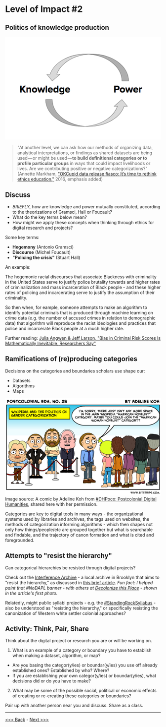 # Level of Impact #2

## Politics of knowledge production

![graphic of two words - knowledge and power - and semi-circular arrows from power to knowledge and from knowledge to power, forming a circle](../images/power.png)

> "At another level, we can ask how our methods of organizing data, analytical interpretations, or findings as shared datasets are being used — or might be used — **to build definitional categories or to profile particular groups** in ways that could impact livelihoods or lives. Are we contributing positive or negative categorizations?" (Annette Markham, ["OKCupid data release fiasco: It’s time to rethink ethics education,"](http://annettemarkham.com/2016/05/okcupid-data-release-fiasco-its-time-to-rethink-ethics-education/) 2016, emphasis added)  

## Discuss

* *BRIEFLY,* how are knowledge and power mutually constituted, according to the theorizations of Gramsci, Hall or Foucault?
* What do the key terms below mean?  
* How might we apply these concepts when thinking through ethics for digital research and projects?  

Some key terms:  

* **Hegemony** (Antonio Gramsci)
* **Discourse** (Michel Foucault)
* **"Policing the crisis"** (Stuart Hall)

An example:  

The hegemonic racial discourses that associate Blackness with criminality in the United States serve to justify police brutality towards and higher rates of criminalization and mass incarceration of Black people - and these higher rates of policing and incarcerating serve to justify the assumption of their criminality.

So then when, for eample, someone attempts to make an algorithm to identify potential criminals that is produced through machine learning on crime data (e.g. the number of accused crimes in relation to demographic data) that algorithm will reproduce the racist ideologies and practices that police and incarcerate Black people at a much higher rate.

Further reading: [Julia Angwen & Jeff Larson, "Bias in Criminal Risk Scores Is Mathematically Inevitable, Researchers Say"](https://www.propublica.org/article/bias-in-criminal-risk-scores-is-mathematically-inevitable-researchers-say)  

## Ramifications of (re)producing categories

Decisions on the categories and boundaries scholars use shape our:

* Datasets
* Algorithms
* Maps

![A comic from Postcolonial #DH No. 28 by Adeline Koh: "Wikepedia and the politics of gender categorization" - A bunch of white men stand to the left behind a roped off area, and a bunch of people of color and women stand to the right. A white male facing the people to the right says to them, "I'm sorry, there just isn't any more space in the main wikipedia 'American Novelist' category. Maybe you oculd join the 'American Woman Novelist' category?"](../images/wiki.png)  
Image source: A comic by Adeline Koh from [#DHPoco: Postcolonial Digital Humanities](http://dhpoco.tumblr.com/), shared here with her permission.  

Categories are key to digital tools in many ways - the organizational systems used by libraries and archives, the tags used on websites, the methods of categorization informing algorithms - which then shapes not only how things/people/etc are grouped together but what is searchable and findable, and the trajectory of canon formation and what is cited and foregrounded.  

## Attempts to "resist the hierarchy"  

Can categorical hierarchies be resisted through digital projects?  

Check out the [Interference Archive](http://interferencearchive.org/) - a local archive in Brooklyn that aims to "resist the hierarchy," as discussed in [this brief article](http://technical.ly/brooklyn/2016/11/28/interference-archive-activism-jen-hoyer/%20). *Fun fact: I helped paint that #NoDAPL banner - with others at [Decolonize this Place](http://www.decolonizethisplace.org/) - shown in the article's first photo.*  

Relatedly, might public syllabi projects - e.g. the [#StandingRockSyllabus](https://nycstandswithstandingrock.wordpress.com/standingrocksyllabus/) - also be understood as "resisting the hierarchy," or specifically resisting the canonization of Western white settler colonial approaches? 

## Activity: Think, Pair, Share

Think about the digital project or research you are or will be working on.

1. What is an example of a category or boundary you have to establish when making a dataset, algorithm, or map?  
* Are you basing the categor(y/ies) or boundar(y/ies) you use off already established ones? Established by who? Where?  
* If you are establishing your own categor(y/ies) or boundar(y/ies), what decisions did or do you have to make?  

2. What may be some of the possible social, political or economic effects of creating or re-creating these categories or boundaries?  

Pair up with another person near you and discuss. Share as a class.   

******

[<<< Back](impact1cont.md) - [Next >>>](impact3.md)